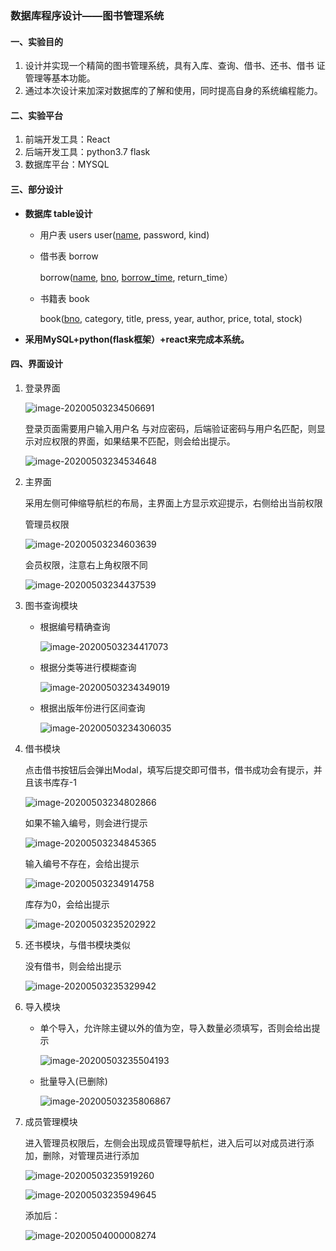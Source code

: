 ### 数据库程序设计——图书管理系统

#### 一、实验目的

1. 设计并实现一个精简的图书管理系统，具有入库、查询、借书、还书、借书 证管理等基本功能。 
2. 通过本次设计来加深对数据库的了解和使用，同时提高自身的系统编程能力。

#### 二、实验平台

1. 前端开发工具：React
2. 后端开发工具：python3.7 flask
3. 数据库平台：MYSQL

#### 三、部分设计

- **数据库 table设计**

  - 用户表 users
    user(<u>name</u>, password, kind)
  
  - 借书表 borrow
  
      borrow(<u>name</u>, <u>bno</u>, <u>borrow_time</u>, return_time）
  
  - 书籍表 book

    book(<u>bno</u>, category, title, press, year, author, price, total, stock)

- **采用MySQL+python(flask框架）+react来完成本系统。**


#### 四、界面设计

1. 登录界面

   ![image-20200503234506691](C:\Users\24479\AppData\Roaming\Typora\typora-user-images\image-20200503234506691.png)

   登录页面需要用户输入用户名 与对应密码，后端验证密码与用户名匹配，则显示对应权限的界面，如果结果不匹配，则会给出提示。

   ![image-20200503234534648](C:\Users\24479\AppData\Roaming\Typora\typora-user-images\image-20200503234534648.png)

   

2. 主界面

   采用左侧可伸缩导航栏的布局，主界面上方显示欢迎提示，右侧给出当前权限

   管理员权限

   ![image-20200503234603639](C:\Users\24479\AppData\Roaming\Typora\typora-user-images\image-20200503234603639.png)

   会员权限，注意右上角权限不同

   ![image-20200503234437539](C:\Users\24479\AppData\Roaming\Typora\typora-user-images\image-20200503234437539.png)

3. 图书查询模块

   - 根据编号精确查询

     ![image-20200503234417073](C:\Users\24479\AppData\Roaming\Typora\typora-user-images\image-20200503234417073.png)

   - 根据分类等进行模糊查询

     ![image-20200503234349019](C:\Users\24479\AppData\Roaming\Typora\typora-user-images\image-20200503234349019.png)

   - 根据出版年份进行区间查询

     ![image-20200503234306035](C:\Users\24479\AppData\Roaming\Typora\typora-user-images\image-20200503234306035.png)

     

4. 借书模块

   点击借书按钮后会弹出Modal，填写后提交即可借书，借书成功会有提示，并且该书库存-1

   ![image-20200503234802866](C:\Users\24479\AppData\Roaming\Typora\typora-user-images\image-20200503234802866.png)

   如果不输入编号，则会进行提示

   ![image-20200503234845365](C:\Users\24479\AppData\Roaming\Typora\typora-user-images\image-20200503234845365.png)

   输入编号不存在，会给出提示

   ![image-20200503234914758](C:\Users\24479\AppData\Roaming\Typora\typora-user-images\image-20200503234914758.png)

   库存为0，会给出提示

   ![image-20200503235202922](C:\Users\24479\AppData\Roaming\Typora\typora-user-images\image-20200503235202922.png)

   

5. 还书模块，与借书模块类似

   没有借书，则会给出提示

   ![image-20200503235329942](C:\Users\24479\AppData\Roaming\Typora\typora-user-images\image-20200503235329942.png)

   

6. 导入模块

   - 单个导入，允许除主键以外的值为空，导入数量必须填写，否则会给出提示

     ![image-20200503235504193](C:\Users\24479\AppData\Roaming\Typora\typora-user-images\image-20200503235504193.png)

   - 批量导入(已删除)

     ![image-20200503235806867](C:\Users\24479\AppData\Roaming\Typora\typora-user-images\image-20200503235806867.png)

     

7. 成员管理模块

   进入管理员权限后，左侧会出现成员管理导航栏，进入后可以对成员进行添加，删除，对管理员进行添加

   ![image-20200503235919260](C:\Users\24479\AppData\Roaming\Typora\typora-user-images\image-20200503235919260.png)

   ![image-20200503235949645](C:\Users\24479\AppData\Roaming\Typora\typora-user-images\image-20200503235949645.png)

   添加后：

   ![image-20200504000008274](C:\Users\24479\AppData\Roaming\Typora\typora-user-images\image-20200504000008274.png)

   
